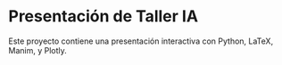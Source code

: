 # Presentación de Taller IA
Este proyecto contiene una presentación interactiva con Python, LaTeX, Manim, y Plotly.
